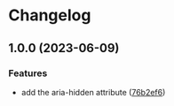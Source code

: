 # Changelog

## 1.0.0 (2023-06-09)


### Features

* add the aria-hidden attribute ([76b2ef6](https://github.com/hugomods/icons/commit/76b2ef6052bf35028f11f2fb61cb3d6a1d4a82de))
